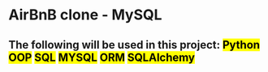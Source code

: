 <h1>AirBnB clone - MySQL</h1>
<h2>The following will be used in this project: <mark>Python</mark> <mark>OOP</mark> <mark>SQL</mark> <mark>MYSQL</mark> <mark>ORM</mark> <mark>SQLAlchemy</mark></h2>
